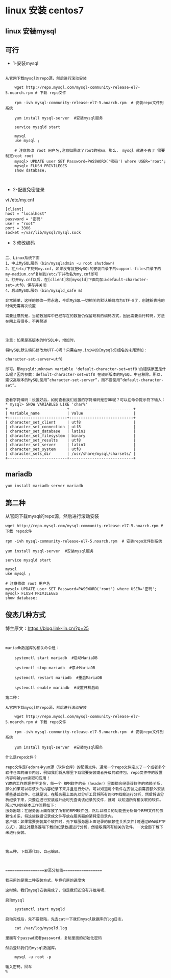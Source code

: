 # linux 安装 centos7


## linux 安装mysql

## 可行

* 1-安装mysql
```

从官网下载mysql的repo源，然后进行滚动安装

    wget http://repo.mysql.com/mysql-community-release-el7-5.noarch.rpm # 下载 repo文件

    rpm -ivh mysql-community-release-el7-5.noarch.rpm  # 安装repo文件到系统

    yum install mysql-server  #安装mysql服务

    service mysqld start

    mysql
    use mysql ;

    # 注意修改 root 用户名,注意如果改了root的密码，那么， mysql 就进不去了 需要制定root root
    mysql> UPDATE user SET Password=PASSWORD('密码') where USER='root';
    mysql> FLUSH PRIVILEGES
    show database;



```
* 2-配置免密登录

vi /etc/my.cnf
```
[client]  
host = "localhost"                                                                                                                
password = "密码"  
user = "root"   
port = 3306  
socket =/var/lib/mysql/mysql.sock
```

* 3 修改编码

```

二、Linux系统下面
1、中止MySQL服务（bin/mysqladmin -u root shutdown）
2、在/etc/下找到my.cnf，如果没有就把MySQL的安装目录下的support-files目录下的my-medium.cnf复制到/etc/下并改名为my.cnf即可
3、打开my.cnf以后，在[client]和[mysqld]下面均加上default-character-set=utf8，保存并关闭
4、启动MySQL服务（bin/mysqld_safe &）

非常简单，这样的修改一劳永逸，今后MySQL一切相关的默认编码均为UTF-8了，创建新表格的时候无需再次设置

需要注意的是，当前数据库中已经存在的数据仍保留现有的编码方式，因此需要自行转码，方法在网上有很多，不再赘述



注意：如果是高版本的MYSQL中，增加时，

将MySQL默认编码修改为UTF-8呢？只需在my.ini中的[mysqld]组名的末尾添加：

character-set-server=utf8

即可。那mysqld:unknown variable 'default-character-set=utf8'的错误原因是什么呢？因为参数：default-character-set=utf8 在较新版本的MySQL 中已移除。所以，建议高版本的MySQL使用”character-set-server“，而不要使用“default-character-set”。


查看字符编码：设置好后，如何查看我们设置的字符编码是否OK呢？可以在命令提示符下输入：
* mysql> SHOW VARIABLES LIKE 'char%'
+--------------------------+----------------------------+
| Variable_name            | Value                      |
+--------------------------+----------------------------+
| character_set_client     | utf8                       |
| character_set_connection | utf8                       |
| character_set_database   | latin1                     |
| character_set_filesystem | binary                     |
| character_set_results    | utf8                       |
| character_set_server     | latin1                     |
| character_set_system     | utf8                       |
| character_sets_dir       | /usr/share/mysql/charsets/ |
+--------------------------+----------------------------+

```




## mariadb
```
yum install mariadb-server mariadb
```

## 第二种

从官网下载mysql的repo源，然后进行滚动安装

    wget http://repo.mysql.com/mysql-community-release-el7-5.noarch.rpm # 下载 repo文件

    rpm -ivh mysql-community-release-el7-5.noarch.rpm  # 安装repo文件到系统

    yum install mysql-server  #安装mysql服务

    service mysqld start

    mysql
    use mysql ;

    # 注意修改 root 用户名
    mysql> UPDATE user SET Password=PASSWORD('root') where USER='密码';
    mysql> FLUSH PRIVILEGES
    show database;


## 俊杰几种方式


博主原文：https://blog.link-lin.cn/?p=25

```


mariadb数据库的相关命令是：

    systemctl start mariadb  #启动MariaDB

    systemctl stop mariadb  #停止MariaDB

    systemctl restart mariadb  #重启MariaDB

    systemctl enable mariadb  #设置开机启动

第二种：

从官网下载mysql的repo源，然后进行滚动安装

    wget http://repo.mysql.com/mysql-community-release-el7-5.noarch.rpm # 下载 repo文件

    rpm -ivh mysql-community-release-el7-5.noarch.rpm  # 安装repo文件到系统

    yum install mysql-server  #安装mysql服务

什么是repo文件？

repo文件是Fedora中yum源（软件仓库）的配置文件，通常一个repo文件定义了一个或者多个软件仓库的细节内容，例如我们将从哪里下载需要安装或者升级的软件包，repo文件中的设置内容将被yum读取和应用！
YUM的工作原理并不复杂，每一个 RPM软件的头（header）里面都会纪录该软件的依赖关系，那么如果可以将该头的内容纪录下来并且进行分析，可以知道每个软件在安装之前需要额外安装 哪些基础软件。也就是说，在服务器上面先以分析工具将所有的RPM档案进行分析，然后将该分析纪录下来，只要在进行安装或升级时先查询该纪录的文件，就可 以知道所有相关联的软件。所以YUM的基本工作流程如下：
服务器端：在服务器上面存放了所有的RPM软件包，然后以相关的功能去分析每个RPM文件的依赖性关系，将这些数据记录成文件存放在服务器的某特定目录内。
客户端：如果需要安装某个软件时，先下载服务器上面记录的依赖性关系文件(可通过WWW或FTP方式)，通过对服务器端下载的纪录数据进行分析，然后取得所有相关的软件，一次全部下载下来进行安装。



第三种，下载源代码，自己编译。



=================邪恶分割线=================

我采用的是第二种安装方式，毕竟机房的速度快

这时候，我们mysql安装完成了，但是我们还没有开始用呢，

启动mysql

    systemctl start mysqld

启动完成后，先不要登陆，先去cat一下我们mysql数据库的log日志，

    cat /var/log/mysqld.log

里面有个passwd或者password，复制里面的初始化密码

然后登陆我们的mysql数据库。

    mysql -u root -p

输入密码，回车
%
```
